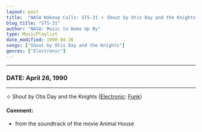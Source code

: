 ```yaml
---
layout: post
title:  "NASA Wakeup Calls: STS-31 ⊹ Shout by Otis Day and the Knights ⊹ April 26, 1990"
blog_title: "STS-31"
author: "NASA: Music to Wake Up By"
type: MusicPlaylist
date_modified: 1990-04-26
songs: ["Shout by Otis Day and the Knights"]
genres: ["Electronic"]
---
```


----
### DATE: April 26, 1990
----
⊹ Shout *by* Otis Day and the Knights ([Electronic](https://www.discogs.com/genre/Electronic): [Funk](https://www.discogs.com/style/Funk)) <a target="blank_" href="https://www.discogs.com/Otis-Day-And-The-Knights-Shout/master/1049479">
    <i class="fas fa-compact-disc"
       title="Discogs entry for this song"
       alt="Discogs entry for this song"
       style="font-size: 1.1em;"></i></a>
    

#### Comment:
* from the soundtrack of the movie Animal House



<br/>
<center>
	<a target="_blank"
	   href="https://twitter.com/intent/tweet?hashtags=Space,NASA,Playlist,NASAWakeupCalls,SpaceProgram&text=🚀 {{ page.author}}, '{{ page.songs.first }}' {{ page.title }}, {{ site.url }}{{ page.url }}&via=nasawakeupcalls"><i class="fab fa-twitter" title="Tweet this page" alt="Tweet this page" style="font-size: 1.3em;"></i></a>
	&nbsp; 	<i class="fas fa-user-astronaut" style="font-size: 1.5em;"></i> &nbsp;
    <a id="custom_amazon_link"
       type="amzn" search="#"
       category="popular music">
    <i class="fab fa-amazon" style="font-size: 1.3em;"></i></a>
</center>

<!-- Randomly resolve an individual entry from a song array -->
<script src="/assets/javascript/seedrandom.min.js"></script>
<script>
  var wake_me_up = ["Shout by Otis Day and the Knights"];
  var prng = new Math.seedrandom();
  function randomSong() {
    song = wake_me_up[Math.floor(Math.random() * wake_me_up.length)];
    var amazon_link = document.getElementById("custom_amazon_link");
    amazon_link.setAttribute("search", song);
  }
  window.onload = randomSong();
</script>
